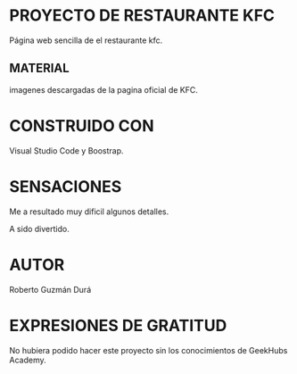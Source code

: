 # PROYECTO DE RESTAURANTE KFC

Página web sencilla de el restaurante kfc.

## MATERIAL

imagenes descargadas de la pagina oficial de KFC.

# CONSTRUIDO CON

Visual Studio Code y Boostrap.

# SENSACIONES

Me a resultado muy dificil algunos detalles.

A sido divertido.

# AUTOR

Roberto Guzmán Durá

# EXPRESIONES DE GRATITUD

No hubiera podido hacer este proyecto sin los conocimientos de GeekHubs Academy.